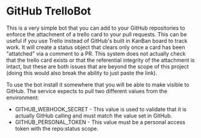 GitHub TrelloBot
================

This is a very simple bot that you can add to your GitHub repositories
to enforce the attachment of a trello card to your pull requests.
This can be useful if you use Trello instead of GitHub's built in
KanBan board to track work.  It will create a status object that
clears only once a card has been "attatched" via a comment to a PR.
This system does not actually check that the trello card exists or
that the referential integrity of the attachment is intact, but these
are both issues that are beyond the scope of this project (doing this
would also break the ability to just paste the link).

To use the bot install it somewhere that you will be able to make
visible to GitHub.  The service expects to pull two different values
from the environment:

* GITHUB_WEBHOOK_SECRET - This value is used to validate that it is
  actually GitHub calling and must match the value set in GitHub.
* GITHUB_PERSONAL_TOKEN - This value must be a personal access token
  with the repo:status scope.
